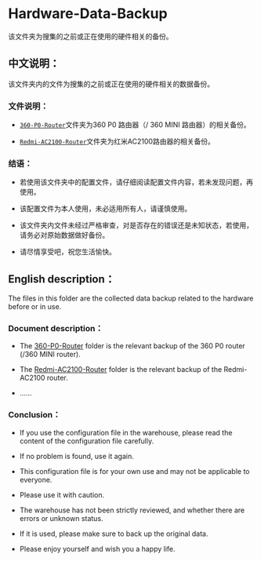 # Hardware-Data-Backup

该文件夹为搜集的之前或正在使用的硬件相关的备份。

## 中文说明：

该文件夹内的文件为搜集的之前或正在使用的硬件相关的数据备份。

### 文件说明：

- [`360-P0-Router`](https://github.com/jidro/backup-files/tree/master/Hardware-Data-Backup/360-P0-Router "360-P0-Router")文件夹为360 P0 路由器（/ 360 MINI 路由器）的相关备份。

- [`Redmi-AC2100-Router`](https://github.com/jidro/backup-files/tree/master/Hardware-Data-Backup/Redmi-AC2100-Router "Redmi-AC2100-Router")文件夹为红米AC2100路由器的相关备份。

### 结语：

- 若使用该文件夹中的配置文件，请仔细阅读配置文件内容，若未发现问题，再使用。

- 该配置文件为本人使用，未必适用所有人，请谨慎使用。

- 该文件夹内文件未经过严格审查，对是否存在的错误还是未知状态，若使用，请务必对原始数据做好备份。

- 请尽情享受吧，祝您生活愉快。

## English description：

The files in this folder are the collected data backup related to the hardware before or in use.

### Document description：

- The [360-P0-Router](https://github.com/jidro/backup-files/tree/master/Hardware-Data-Backup/360-P0-Router "360-P0-Router") folder is the relevant backup of the 360 P0 router (/360 MINI router).

- The [Redmi-AC2100-Router](https://github.com/jidro/backup-files/tree/master/Hardware-Data-Backup/Redmi-AC2100-Router "Redmi-AC2100-Router") folder is the relevant backup of the Redmi-AC2100 router.

- ……

### Conclusion：

- If you use the configuration file in the warehouse, please read the content of the configuration file carefully.

- If no problem is found, use it again.

- This configuration file is for your own use and may not be applicable to everyone.

- Please use it with caution.

- The warehouse has not been strictly reviewed, and whether there are errors or unknown status.

- If it is used, please make sure to back up the original data.

- Please enjoy yourself and wish you a happy life.
